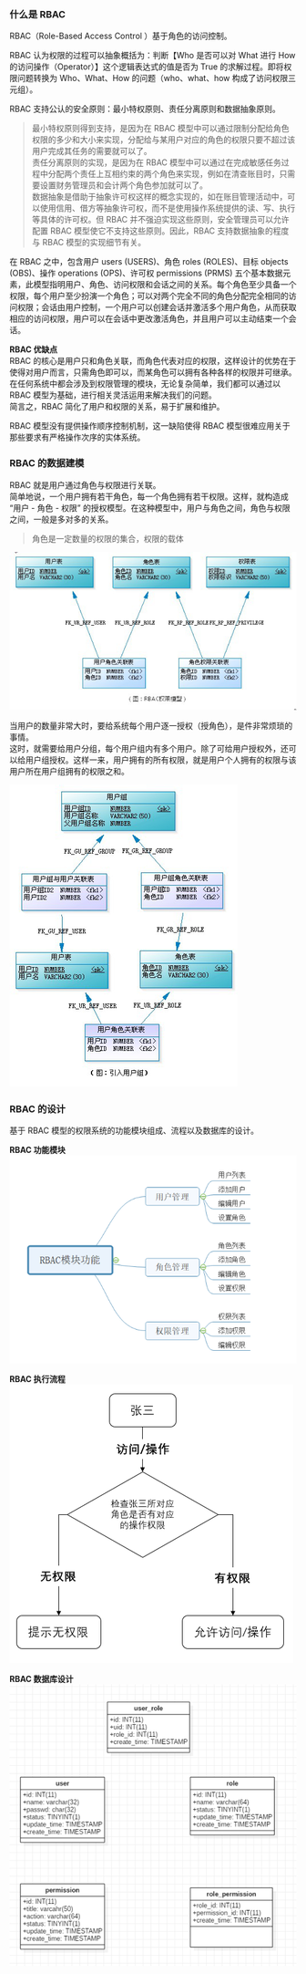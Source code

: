 
### 什么是 RBAC
RBAC（Role-Based Access Control ）基于角色的访问控制。  

RBAC 认为权限的过程可以抽象概括为：判断【Who 是否可以对 What 进行 How 的访问操作（Operator）】这个逻辑表达式的值是否为 True 的求解过程。即将权限问题转换为 Who、What、How 的问题（who、what、how 构成了访问权限三元组）。  

RBAC 支持公认的安全原则：最小特权原则、责任分离原则和数据抽象原则。  
> 最小特权原则得到支持，是因为在 RBAC 模型中可以通过限制分配给角色权限的多少和大小来实现，分配给与某用户对应的角色的权限只要不超过该用户完成其任务的需要就可以了。  
> 责任分离原则的实现，是因为在 RBAC 模型中可以通过在完成敏感任务过程中分配两个责任上互相约束的两个角色来实现，例如在清查账目时，只需要设置财务管理员和会计两个角色参加就可以了。  
> 数据抽象是借助于抽象许可权这样的概念实现的，如在账目管理活动中，可以使用信用、借方等抽象许可权，而不是使用操作系统提供的读、写、执行等具体的许可权。但 RBAC 并不强迫实现这些原则，安全管理员可以允许配置 RBAC 模型使它不支持这些原则。因此，RBAC 支持数据抽象的程度与 RBAC 模型的实现细节有关。  

在 RBAC 之中，包含用户 users (USERS)、角色 roles (ROLES)、目标 objects (OBS)、操作 operations (OPS)、许可权 permissions (PRMS) 五个基本数据元素，此模型指明用户、角色、访问权限和会话之间的关系。每个角色至少具备一个权限，每个用户至少扮演一个角色；可以对两个完全不同的角色分配完全相同的访问权限；会话由用户控制，一个用户可以创建会话并激活多个用户角色，从而获取相应的访问权限，用户可以在会话中更改激活角色，并且用户可以主动结束一个会话。  

**RBAC 优缺点**  
RBAC 的核心是用户只和角色关联，而角色代表对应的权限，这样设计的优势在于使得对用户而言，只需角色即可以，而某角色可以拥有各种各样的权限并可继承。  
在任何系统中都会涉及到权限管理的模块，无论复杂简单，我们都可以通过以 RBAC 模型为基础，进行相关灵活运用来解决我们的问题。  
简言之，RBAC 简化了用户和权限的关系，易于扩展和维护。  

RBAC 模型没有提供操作顺序控制机制，这一缺陷使得 RBAC 模型很难应用关于那些要求有严格操作次序的实体系统。  

### RBAC 的数据建模
RBAC 就是用户通过角色与权限进行关联。  
简单地说，一个用户拥有若干角色，每一个角色拥有若干权限。这样，就构造成 “用户 - 角色 - 权限” 的授权模型。在这种模型中，用户与角色之间，角色与权限之间，一般是多对多的关系。  
> 角色是一定数量的权限的集合，权限的载体

![RBAC 基础权限模型](../../../others/static/images/rbac-basic-struct.png)  

当用户的数量非常大时，要给系统每个用户逐一授权（授角色），是件非常烦琐的事情。  
这时，就需要给用户分组，每个用户组内有多个用户。除了可给用户授权外，还可以给用户组授权。这样一来，用户拥有的所有权限，就是用户个人拥有的权限与该用户所在用户组拥有的权限之和。  

![RBAC 用户组权限模型](../../../others/static/images/rbac-group-struct.png)  

### RBAC 的设计
基于 RBAC 模型的权限系统的功能模块组成、流程以及数据库的设计。  

**RBAC 功能模块**  
![RBAC 功能模块](../../../others/static/images/rbac-design-01.png)  

**RBAC 执行流程**  
![RBAC 执行流程](../../../others/static/images/rbac-design-02.png)  

**RBAC 数据库设计**  
![RBAC 数据库设计](../../../others/static/images/rbac-design-03.png)  